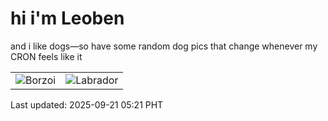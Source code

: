 # hi i'm Leoben

and i like dogs—so have some random dog pics that change whenever my CRON feels like it

|  |  |
|--------|----------|
| ![Borzoi](https://random-dog-vercel.vercel.app/api/random-borzoi?v=1758403280) | ![Labrador](https://random-dog-vercel.vercel.app/api/random-labrador?v=1758403280) |

Last updated: 2025-09-21 05:21 PHT
